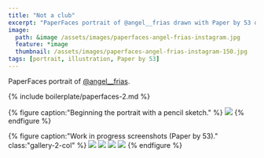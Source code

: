 ```yaml
---
title: "Not a club"
excerpt: "PaperFaces portrait of @angel__frias drawn with Paper by 53 on an iPad."
image: 
  path: &image /assets/images/paperfaces-angel-frias-instagram.jpg 
  feature: *image
  thumbnail: /assets/images/paperfaces-angel-frias-instagram-150.jpg
tags: [portrait, illustration, Paper by 53]
---
```


PaperFaces portrait of [@angel__frias](https://instagram.com/angel__frias).

{% include boilerplate/paperfaces-2.md %}

{% figure caption:"Beginning the portrait with a pencil sketch." %}
[![](/assets/images/paperfaces-angel-frias-process-1-750.jpg)](/assets/images/paperfaces-angel-frias-process-1-lg.jpg)
{% endfigure %}

{% figure caption:"Work in progress screenshots (Paper by 53)." class:"gallery-2-col" %}
[![](/assets/images/paperfaces-angel-frias-process-2-600.jpg)](/assets/images/paperfaces-angel-frias-process-2-lg.jpg)
[![](/assets/images/paperfaces-angel-frias-process-3-600.jpg)](/assets/images/paperfaces-angel-frias-process-3-lg.jpg)
[![](/assets/images/paperfaces-angel-frias-process-4-600.jpg)](/assets/images/paperfaces-angel-frias-process-4-lg.jpg)
[![](/assets/images/paperfaces-angel-frias-process-5-600.jpg)](/assets/images/paperfaces-angel-frias-process-5-lg.jpg)
{% endfigure %}
